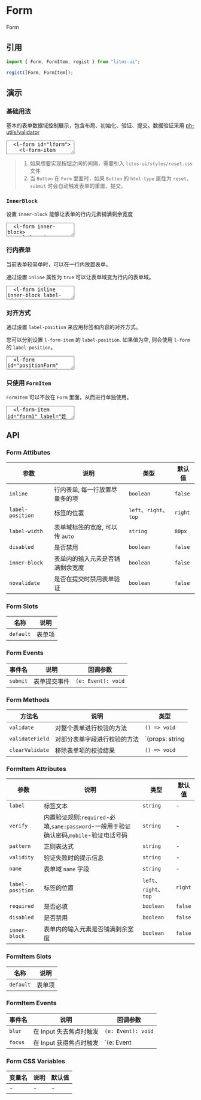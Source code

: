 # Form

Form

## 引用

```js
import { Form, FormItem, regist } from "litos-ui";

regist([Form, FormItem]);
```

## 演示

<script setup>
  import { onMounted, nextTick, onUnmounted } from 'vue';
  import { $one, on, off } from 'ph-utils/dom';

  function handlePositionChange(e) {
    const position = e.target.value;
    const $form = $one('#positionForm');
    $form.setAttribute('label-position', position);
  }

  onMounted(() => {
    nextTick(() => {
      if (!import.meta.env.SSR) {
        const $form = $one('#lform');
        $form.addEventListener('submit', (event) => {
          const $target = event.target;
          console.log($target.getData());
        });

        const $positionRadio = $one('#positionRadio');
        on($positionRadio, 'change', handlePositionChange);
      }
    })
  });

  onUnmounted(() => {
    if (!import.meta.env.SSR) {
      const $positionRadio = $one('#positionRadio');
      if ($positionRadio) {
        off($positionRadio, 'change', handlePositionChange);
      }
    }
  })
</script>

### 基础用法

基本的表单数据域控制展示，包含布局、初始化、验证、提交。数据验证采用 [ph-utils/validator](https://gitee.com/towardly/ph/wikis/utils/validator)

<ClientOnly>
<l-code-preview>
<textarea lang="html">
  <l-form id="lform">
    <l-form-item required label="姓名" name="name">
      <l-input placeholder="请输入姓名"></l-input>
    </l-form-item>
    <l-form-item required label="密码" name="password">
      <l-input placeholder="请输入密码" type="password"></l-input>
    </l-form-item>
    <l-form-item required label="确认密码" verify="same:password" name="confimPassword">
      <l-input placeholder="请再次输入密码" type="password"></l-input>
    </l-form-item>
    <l-form-item label="">
      <l-button html-type="reset">重置</l-button>
      <l-button html-type="submit" type="primary">提交</l-button>
    </l-form-item>
  </l-form>
</textarea>
</l-code-preview>
</ClientOnly>

> 1. 如果想要实现按钮之间的间隔，需要引入 `litos-ui/styles/reset.css` 文件
> 2. 当 `Button` 在 `Form` 里面时，如果 `Button` 的 `html-type` 属性为 `reset`、`submit` 时会自动触发表单的重置、提交。

### `InnerBlock`

设置 `inner-block` 能够让表单的行内元素铺满剩余宽度

<ClientOnly>
<l-code-preview>
<textarea lang="html">
  <l-form inner-block>
    <l-form-item required label="姓名" name="name">
      <l-input placeholder="请输入姓名" value="张三"></l-input>
    </l-form-item>
    <l-form-item required label="密码" name="password">
      <l-input placeholder="请输入密码" type="password"></l-input>
    </l-form-item>
    <l-form-item required label="确认密码" verify="same:password" name="confimPassword">
      <l-input placeholder="请再次输入密码" type="password"></l-input>
    </l-form-item>
    <l-form-item label="">
      <l-button html-type="reset">重置</l-button>
      <l-button html-type="submit" type="primary">提交</l-button>
    </l-form-item>
  </l-form>
</textarea>
</l-code-preview>
</ClientOnly>

### 行内表单

当前表单较简单时，可以在一行内放置表单。

通过设置 `inline` 属性为 `true` 可以让表单域变为行内的表单域。

<ClientOnly>
<l-code-preview>
<textarea lang="html">
  <l-form inline inner-block label-width="auto">
    <l-form-item label="用户名">
      <l-input placeholder="请输入用户名" value="张三"></l-input>
    </l-form-item>
    <l-form-item label="密码">
      <l-input placeholder="请输入密码" type="password"></l-input>
    </l-form-item>
    <l-form-item label="用户名">
      <l-input placeholder="请输入用户名" value="张三"></l-input>
    </l-form-item>
    <l-form-item label="密码">
      <l-input placeholder="请输入密码" type="password"></l-input>
    </l-form-item>
    <l-form-item>
      <l-button type="primary">提交</l-button>
    </l-form-item>
  </l-form>
</textarea>
</l-code-preview>
</ClientOnly>

### 对齐方式

通过设置 `label-position` 来应用标签和内容的对齐方式。

您可以分别设置 `l-form-item` 的 `label-position`. 如果值为空, 则会使用 `l-form` 的 `label-position`。

<ClientOnly>
<l-code-preview>
<textarea lang="html">
  <l-form id="positionForm" inner-block label-width="100px">
    <l-form-item label="LabelPosition">
      <l-radio-group value="right" id="positionRadio">
        <l-radio label="Left" value="left" button></l-radio>
        <l-radio label="Right" value="right" button></l-radio>
        <l-radio label="Top" value="top" button></l-radio>
      </l-radio-group>
    </l-form-item>
    <l-form-item label="用户名">
      <l-input placeholder="请输入用户名" value="张三"></l-input>
    </l-form-item>
    <l-form-item label="密码">
      <l-input placeholder="请输入密码" type="password"></l-input>
    </l-form-item>
    <l-form-item label="">
      <l-button type="primary">提交</l-button>
    </l-form-item>
  </l-form>
</textarea>
</l-code-preview>
</ClientOnly>

### 只使用 `FormItem`

`FormItem` 可以不放在 `Form` 里面，从而进行单独使用。

<ClientOnly>
<l-code-preview>
<textarea lang="html">
  <l-form-item id="form1" label="姓名">
    <l-input placeholder="请输入文本"></l-input>
  </l-form-item>
</textarea>
</l-code-preview>
</ClientOnly>

## API

### Form Attibutes

<!-- prettier-ignore -->
| 参数 | 说明 | 类型 | 默认值 |
| --- | --- | --- | --- |
| `inline` | 行内表单, 每一行放置尽量多的项 | `boolean` | `false` |
| `label-position` | 标签的位置 | `left`、`right`、`top` | `right` |
| `label-width` | 表单域标签的宽度, 可以传 `auto` | `string` | `80px` |
| `disabled` | 是否禁用 | `boolean` | `false` |
| `inner-block` | 表单内的输入元素是否铺满剩余宽度 | `boolean` | `false` |
| `novalidate` | 是否在提交时禁用表单验证 | `boolean` | `false` |

### Form Slots

<!-- prettier-ignore -->
| 名称 | 说明 |
| --- | --- |
| `default` | 表单项 |

### Form Events

<!-- prettier-ignore -->
| 事件名 | 说明 | 回调参数 |
| --- | --- | --- |
| `submit` | 表单提交事件 | `(e: Event): void` |

### Form Methods

<!-- prettier-ignore -->
| 方法名 | 说明 | 类型 |
| --- | --- | --- |
| `validate` | 对整个表单进行校验的方法 | `() => void` |
| `validateField` | 对部分表单字段进行校验的方法 | `(props: string | string[]) => void` |
| `clearValidate` | 移除表单项的校验结果 | `() => void` |

### FormItem Attributes

<!-- prettier-ignore -->
| 参数 | 说明 | 类型 | 默认值 |
| --- | --- | --- | --- |
| `label` | 标签文本 | `string` | - |
| `verify` | 内置验证规则:`required`-必填,`same:password`-一般用于验证确认密码,`mobile`-验证电话号码 | `string` | - |
| `pattern` | 正则表达式 | `string` | - |
| `validity` | 验证失败时的提示信息 | `string` | - |
| `name` | 表单域 `name` 字段 | `string` | - |
| `label-position` | 标签的位置 | `left`、`right`、`top` | `right` |
| `required` | 是否必填 | `boolean` | `false` |
| `disabled` | 是否禁用 | `boolean` | `false` |
| `inner-block` | 表单内的输入元素是否铺满剩余宽度 | `boolean` | `false` |

### FormItem Slots

<!-- prettier-ignore -->
| 名称 | 说明 |
| --- | --- |
| `default` | 表单项 |

### FormItem Events

<!-- prettier-ignore -->
| 事件名 | 说明 | 回调参数 |
| --- | --- | --- |
| `blur` | 在 Input 失去焦点时触发 | `(e: Event): void` |
| `focus` | 在 Input 获得焦点时触发 | `(e: Event

### Form CSS Variables

<!-- prettier-ignore -->
| 变量名 | 说明 | 默认值 |
| --- | --- | --- |
| - | - | - |
